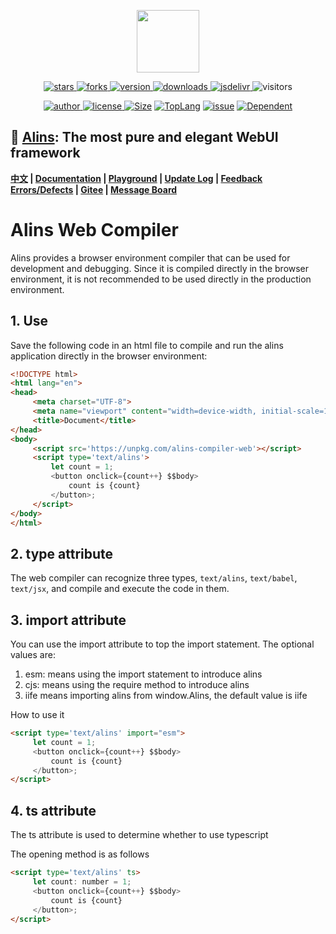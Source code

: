
<p align="center">
    <img src='https://shiyix.cn/images/alins.png' width='100px'/>
</p> 

<p align="center">
    <a href="https://www.github.com/alinsjs/alins/stargazers" target="_black">
        <img src="https://img.shields.io/github/stars/alinsjs/alins?logo=github" alt="stars" />
    </a>
    <a href="https://www.github.com/alinsjs/alins/network/members" target="_black">
        <img src="https://img.shields.io/github/forks/alinsjs/alins?logo=github" alt="forks" />
    </a>
    <a href="https://www.npmjs.com/package/alins" target="_black">
        <img src="https://img.shields.io/npm/v/alins?logo=npm" alt="version" />
    </a>
    <a href="https://www.npmjs.com/package/alins" target="_black">
        <img src="https://img.shields.io/npm/dm/alins?color=%23ffca28&logo=npm" alt="downloads" />
    </a>
    <a href="https://www.jsdelivr.com/package/npm/alins" target="_black">
        <img src="https://data.jsdelivr.com/v1/package/npm/alins/badge" alt="jsdelivr" />
    </a>
    <img src="https://shiyix.cn/api2/util/badge/stat?c=Visitors-Alins" alt="visitors">
</p>

<p align="center">
    <a href="https://github.com/theajack" target="_black">
        <img src="https://img.shields.io/badge/Author-%20theajack%20-7289da.svg?&logo=github" alt="author" />
    </a>
    <a href="https://www.github.com/alinsjs/alins/blob/master/LICENSE" target="_black">
        <img src="https://img.shields.io/github/license/alinsjs/alins?color=%232DCE89&logo=github" alt="license" />
    </a>
    <a href="https://cdn.jsdelivr.net/npm/alins"><img src="https://img.shields.io/bundlephobia/minzip/alins.svg" alt="Size"></a>
    <a href="https://github.com/alinsjs/alins/search?l=javascript"><img src="https://img.shields.io/github/languages/top/alinsjs/alins.svg" alt="TopLang"></a>
    <a href="https://github.com/alinsjs/alins/issues"><img src="https://img.shields.io/github/issues-closed/alinsjs/alins.svg" alt="issue"></a>
    <a href="https://www.github.com/alinsjs/alins"><img src="https://img.shields.io/librariesio/dependent-repos/npm/alins.svg" alt="Dependent"></a>
</p>

## 🚀 [Alins](https://github.com/alinsjs/alins): The most pure and elegant WebUI framework

**[中文](https://github.com/alinsjs/alins/blob/master/README.cn.md) | [Documentation](https://alinsjs.github.io/docs) | [Playground](https://alinsjs.github.io/playground/) | [Update Log](https://github.com/alinsjs/alins/blob/master/scripts/helper/version.md) | [Feedback Errors/Defects](https://github.com/alinsjs/alins/issues/new) | [Gitee](https://gitee.com/alinsjs/alins) | [Message Board](https://theajack.github.io/message-board/?app=alins)**

# Alins Web Compiler

Alins provides a browser environment compiler that can be used for development and debugging. Since it is compiled directly in the browser environment, it is not recommended to be used directly in the production environment.

## 1. Use

Save the following code in an html file to compile and run the alins application directly in the browser environment:

<CodeBox :iframe='true' :height='40' :html='true'/>

```html
<!DOCTYPE html>
<html lang="en">
<head>
     <meta charset="UTF-8">
     <meta name="viewport" content="width=device-width, initial-scale=1.0">
     <title>Document</title>
</head>
<body>
     <script src='https://unpkg.com/alins-compiler-web'></script>
     <script type='text/alins'>
         let count = 1;
         <button onclick={count++} $$body>
             count is {count}
         </button>;
     </script>
</body>
</html>
```

## 2. type attribute

The web compiler can recognize three types, `text/alins`, `text/babel`, `text/jsx`, and compile and execute the code in them.

## 3. import attribute

You can use the import attribute to top the import statement. The optional values are:

1. esm: means using the import statement to introduce alins
2. cjs: means using the require method to introduce alins
3. iife means importing alins from window.Alins, the default value is iife

How to use it

```html
<script type='text/alins' import="esm">
     let count = 1;
     <button onclick={count++} $$body>
         count is {count}
     </button>;
</script>
```

## 4. ts attribute

The ts attribute is used to determine whether to use typescript

The opening method is as follows

```html
<script type='text/alins' ts>
     let count: number = 1;
     <button onclick={count++} $$body>
         count is {count}
     </button>;
</script>
```